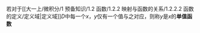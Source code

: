 若对于[[大一上/微积分/1 预备知识/1.2 函数/1.2.2 映射与函数的关系/1.2.2.2 函数的定义/定义域|定义域]]$D$中每一个$x$，$y$仅有一个值与之对应，则称$y$是$x$的**单值函数**